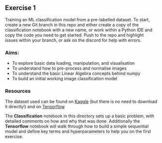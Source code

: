 ## Exercise 1

Training an ML classification model from a pre-labelled dataset.  To start, create a new Git branch in this repo and either create a copy of 
the classification notebook with a new name, or work within a Python IDE and copy the code you need to get started.  Push to the repo and highlight issues
within your branch, or ask on the discord for help with errors.

### Aims:
  - To explore basic data loading, manipulation, and visualisation
  - To understand how to pre-process and normalise images
  - To understand the basic Linear Algebra concepts behind numpy
  - To build an initial working image classification model

### Resources
The dataset used can be found on [Kaggle](https://www.kaggle.com/c/digit-recognizer/code) (but there is no need to download it directly!) and on [Tensorflow](https://www.tensorflow.org/datasets/catalog/mnist)

The **Classification** notebook in this directory sets up a basic problem, with detailed comments on how and why that was done.  Additionally the 
**Tensorflow** notebook will walk through how to build a simple sequential model and define key terms and hyperparameters to help
you on the first exercise.
